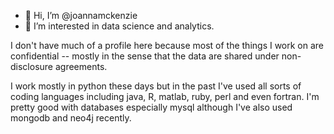 - 👋 Hi, I’m @joannamckenzie
- 👀 I’m interested in data science and analytics.

I don't have much of a profile here because most of the things I work on are confidential -- mostly in the sense that the data are shared under non-disclosure agreements.

I work mostly in python these days but in the past I've used all sorts of coding languages including java, R, matlab, ruby, perl and even fortran. I'm pretty good with databases
especially mysql although I've also used mongodb and neo4j recently.

<!---
joannamckenzie/joannamckenzie is a ✨ special ✨ repository because its `README.md` (this file) appears on your GitHub profile.
You can click the Preview link to take a look at your changes.
--->
